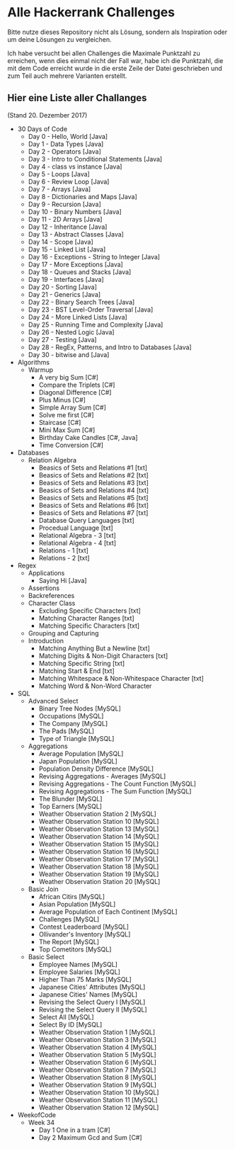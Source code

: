 # Alle Hackerrank Challenges
Bitte nutze dieses Repository nicht als Lösung, sondern als Inspiration oder um deine Lösungen zu vergleichen.

Ich habe versucht bei allen Challenges die Maximale Punktzahl zu erreichen, wenn dies einmal nicht der Fall war, habe ich die Punktzahl, die mit dem Code erreicht wurde in die erste Zeile der Datei geschrieben und zum Teil auch mehrere Varianten erstellt.

## Hier eine Liste aller Challanges
(Stand 20. Dezember 2017)
* 30 Days of Code 
    * Day 0 - Hello, World [Java]
    * Day 1 - Data Types [Java]
    * Day 2 - Operators [Java]
    * Day 3 - Intro to Conditional Statements [Java]
    * Day 4 - class vs instance [Java]
    * Day 5 - Loops [Java]
    * Day 6 - Review Loop [Java]
    * Day 7 - Arrays [Java]
    * Day 8 - Dictionaries and Maps [Java]
    * Day 9 - Recursion [Java]
    * Day 10 - Binary Numbers [Java]
    * Day 11 - 2D Arrays [Java]
    * Day 12 - Inheritance [Java]
    * Day 13 - Abstract Classes [Java]
    * Day 14 - Scope [Java]
    * Day 15 - Linked List [Java]
    * Day 16 - Exceptions - String to Integer [Java]
    * Day 17 - More Exceptions [Java]
    * Day 18 - Queues and Stacks [Java]
    * Day 19 - Interfaces [Java]
    * Day 20 - Sorting [Java]
    * Day 21 - Generics [Java]
    * Day 22 - Binary Search Trees [Java]
    * Day 23 - BST Level-Order Traversal [Java]
    * Day 24 - More Linked Lists [Java]
    * Day 25 - Running Time and Complexity [Java]
    * Day 26 - Nested Logic [Java]
    * Day 27 - Testing [Java]
    * Day 28 - RegEx, Patterns, and Intro to Databases [Java]
    * Day 30 - bitwise and [Java]
* Algorithms
    * Warmup
        * A very big Sum [C#]
        * Compare the Triplets [C#]
        * Diagonal Difference [C#]
        * Plus Minus [C#]
        * Simple Array Sum [C#]
        * Solve me first [C#]
        * Staircase [C#]
        * Mini Max Sum [C#]
        * Birthday Cake Candles [C#, Java]
        * Time Conversion [C#]
* Databases
    * Relation Algebra
        * Beasics of Sets and Relations #1 [txt]
        * Beasics of Sets and Relations #2 [txt]
        * Beasics of Sets and Relations #3 [txt]
        * Beasics of Sets and Relations #4 [txt]
        * Beasics of Sets and Relations #5 [txt]
        * Beasics of Sets and Relations #6 [txt]
        * Beasics of Sets and Relations #7 [txt]
        * Database Query Languages [txt]
        * Procedual Language [txt]
        * Relational Algebra - 3 [txt]
        * Relational Algebra - 4 [txt]
        * Relations - 1 [txt]
        * Relations - 2 [txt]
* Regex
    * Applications
        * Saying Hi [Java]
    * Assertions
    * Backreferences
    * Character Class
        * Excluding Specific Characters [txt]
        * Matching Character Ranges [txt]
        * Matching Specific Characters [txt]
    * Grouping and Capturing
    * Introduction
        * Matching Anything But a Newline [txt]
        * Matching Digits & Non-Digit Characters [txt]
        * Matching Specific String [txt]
        * Matching Start & End [txt]
        * Matching Whitespace & Non-Whitespace Character [txt]
        * Matching Word & Non-Word Character
* SQL
    * Advanced Select
        * Binary Tree Nodes [MySQL]
        * Occupations [MySQL]
        * The Company [MySQL]
        * The Pads [MySQL]
        * Type of Triangle [MySQL]
    * Aggregations
        * Average Population [MySQL]
        * Japan Population [MySQL]
        * Population Density Difference [MySQL]
        * Revising Aggregations - Averages [MySQL]
        * Revising Aggregations - The Count Function [MySQL]
        * Revising Aggregations - The Sum Function [MySQL]
        * The Blunder [MySQL]
        * Top Earners [MySQL]
        * Weather Observation Station 2 [MySQL]
        * Weather Observation Station 10 [MySQL]
        * Weather Observation Station 13 [MySQL]
        * Weather Observation Station 14 [MySQL]
        * Weather Observation Station 15 [MySQL]
        * Weather Observation Station 16 [MySQL]
        * Weather Observation Station 17 [MySQL]
        * Weather Observation Station 18 [MySQL]
        * Weather Observation Station 19 [MySQL]
        * Weather Observation Station 20 [MySQL]
    * Basic Join
        * African Citirs [MySQL]
        * Asian Population [MySQL]
        * Average Population of Each Continent [MySQL]
        * Challenges [MySQL]
        * Contest Leaderboard [MySQL]
        * Ollivander's Inventory [MySQL]
        * The Report [MySQL]
        * Top Cometitors [MySQL]
    * Basic Select
        * Employee Names [MySQL]
        * Employee Salaries [MySQL]
        * Higher Than 75 Marks [MySQL]
        * Japanese Cities' Attributes [MySQL]
        * Japanese Cities' Names [MySQL]
        * Revising the Select Query I [MySQL]
        * Revising the Select Query II [MySQL]
        * Select All [MySQL]
        * Select By ID [MySQL]
        * Weather Observation Station 1 [MySQL]
        * Weather Observation Station 3 [MySQL]
        * Weather Observation Station 4 [MySQL]
        * Weather Observation Station 5 [MySQL]
        * Weather Observation Station 6 [MySQL]
        * Weather Observation Station 7 [MySQL]
        * Weather Observation Station 8 [MySQL]
        * Weather Observation Station 9 [MySQL]
        * Weather Observation Station 10 [MySQL]
        * Weather Observation Station 11 [MySQL]
        * Weather Observation Station 12 [MySQL]
* WeekofCode
    * Week 34
        * Day 1 One in a tram [C#]
        * Day 2 Maximum Gcd and Sum [C#]
